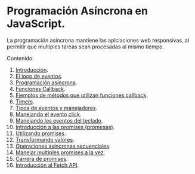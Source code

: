 # Programación Asíncrona en JavaScript.

La programación asíncrona mantiene las aplciaciones web responsivas, al permitir que multiples tareas sean procesadas al mismo tiempo.

Contenido:

1. [Introducción](notes/001.md).
2. [El loop de eventos](notes/002.md).
3. [Programación asíncrona](notes/003.md).
4. [Funciones Callback](notes/004.md).
5. [Ejemplos de métodos que utilizan funciones callback](notes/005.md).
6. [Timers](notes/006.md).
7. [Tipos de eventos y manejadores](notes/007.md).
8. [Manejando el evento click](notes/008.md).
9. [Manejando los eventos del teclado](notes/009.md).
10. [Introducción a las promises (promesas)](notes/010.md).
11. [Utilizando promises](notes/011.md).
12. [Transformando valores](notes/012.md).
13. [Operaciones asíncronas secuenciales](notes/013.md).
14. [Manejar multiples promises a la vez](notes/014.md).
15. [Carrera de promises](notes/015.md).
16. [Introducción al Fetch API](notes/016.md).
